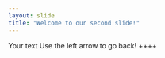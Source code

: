 ```yaml
---
layout: slide
title: "Welcome to our second slide!"
---
```

Your text
Use the left arrow to go back!
++++
